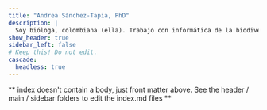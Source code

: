```yaml
---
title: "Andrea Sánchez-Tapia, PhD"
description: |
  Soy bióloga, colombiana (ella). Trabajo con informática de la biodiversidad, ecología de comunidades y feminismo de datos. Acá, diferentes categorías indican si el material está en [Español](/categories/español/), [Portugués](/categories/português/), o [Inglés](/categories/english/). 
show_header: true
sidebar_left: false
# Keep this! Do not edit.
cascade:
  headless: true
---
```


** index doesn't contain a body, just front matter above.
See the header / main / sidebar folders to edit the index.md files **
